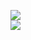 [![](https://img.shields.io/badge/Made%20With-Github%20Spray-lightgrey.svg?style=for-the-badge&logo=github)](https://github.com/Annihil/github-spray#4145)  
[![](https://i.imgur.com/2DrTn0Z.gif)](https://github.com/Annihil/github-spray)